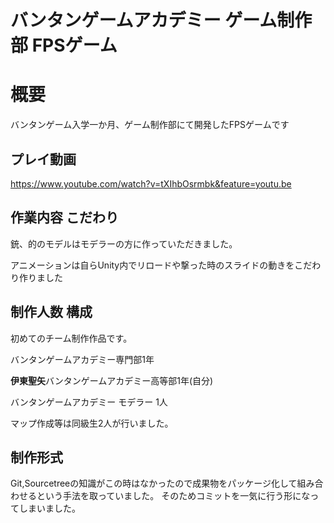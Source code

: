# バンタンゲームアカデミー ゲーム制作部 FPSゲーム

# 概要

バンタンゲーム入学一か月、ゲーム制作部にて開発したFPSゲームです

## プレイ動画

https://www.youtube.com/watch?v=tXIhbOsrmbk&feature=youtu.be

## 作業内容 こだわり

銃、的のモデルはモデラーの方に作っていただきました。

アニメーションは自らUnity内でリロードや撃った時のスライドの動きをこだわり作りました

## 制作人数 構成

初めてのチーム制作作品です。

バンタンゲームアカデミー専門部1年

**伊東聖矢**バンタンゲームアカデミー高等部1年(自分) 

バンタンゲームアカデミー モデラー 1人

マップ作成等は同級生2人が行いました。

## 制作形式
Git,Sourcetreeの知識がこの時はなかったので成果物をパッケージ化して組み合わせるという手法を取っていました。
そのためコミットを一気に行う形になってしまいました。
